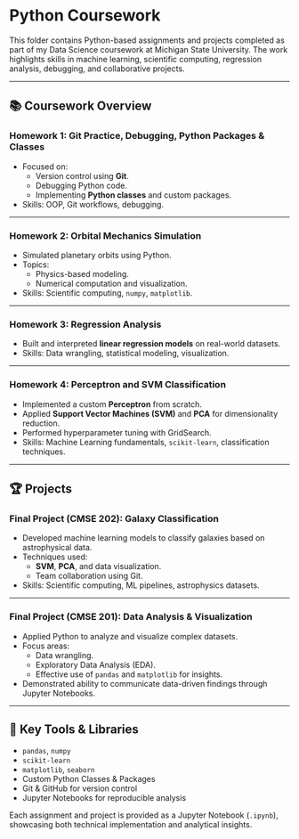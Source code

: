 # Python Coursework

This folder contains Python-based assignments and projects completed as part of my Data Science coursework at Michigan State University. The work highlights skills in machine learning, scientific computing, regression analysis, debugging, and collaborative projects.

---

## 📚 Coursework Overview

### **Homework 1: Git Practice, Debugging, Python Packages & Classes**
- Focused on:
  - Version control using **Git**.
  - Debugging Python code.
  - Implementing **Python classes** and custom packages.
- Skills: OOP, Git workflows, debugging.

---

### **Homework 2: Orbital Mechanics Simulation**
- Simulated planetary orbits using Python.
- Topics:
  - Physics-based modeling.
  - Numerical computation and visualization.
- Skills: Scientific computing, `numpy`, `matplotlib`.

---

### **Homework 3: Regression Analysis**
- Built and interpreted **linear regression models** on real-world datasets.
- Skills: Data wrangling, statistical modeling, visualization.

---

### **Homework 4: Perceptron and SVM Classification**
- Implemented a custom **Perceptron** from scratch.
- Applied **Support Vector Machines (SVM)** and **PCA** for dimensionality reduction.
- Performed hyperparameter tuning with GridSearch.
- Skills: Machine Learning fundamentals, `scikit-learn`, classification techniques.

---

## 🏆 Projects

### **Final Project (CMSE 202): Galaxy Classification**
- Developed machine learning models to classify galaxies based on astrophysical data.
- Techniques used:
  - **SVM**, **PCA**, and data visualization.
  - Team collaboration using Git.
- Skills: Scientific computing, ML pipelines, astrophysics datasets.

---

### **Final Project (CMSE 201): Data Analysis & Visualization**
- Applied Python to analyze and visualize complex datasets.
- Focus areas:
  - Data wrangling.
  - Exploratory Data Analysis (EDA).
  - Effective use of `pandas` and `matplotlib` for insights.
- Demonstrated ability to communicate data-driven findings through Jupyter Notebooks.

---

## 🚀 Key Tools & Libraries
- `pandas`, `numpy`
- `scikit-learn`
- `matplotlib`, `seaborn`
- Custom Python Classes & Packages
- Git & GitHub for version control
- Jupyter Notebooks for reproducible analysis

Each assignment and project is provided as a Jupyter Notebook (`.ipynb`), showcasing both technical implementation and analytical insights.
